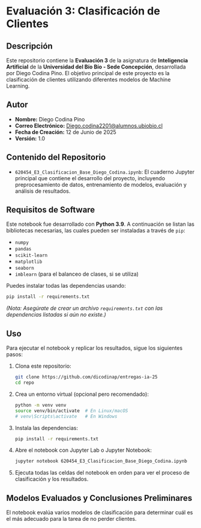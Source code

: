 

# Evaluación 3: Clasificación de Clientes

## Descripción

Este repositorio contiene la **Evaluación 3** de la asignatura de **Inteligencia Artificial** de la **Universidad del Bío Bío - Sede Concepción**, desarrollada por Diego Codina Pino. El objetivo principal de este proyecto es la clasificación de clientes utilizando diferentes modelos de Machine Learning.

## Autor

* **Nombre:** Diego Codina Pino
* **Correo Electrónico:** Diego.codina2201@alumnos.ubiobio.cl
* **Fecha de Creación:** 12 de Junio de 2025
* **Versión:** 1.0

## Contenido del Repositorio

* `620454_E3_Clasificacion_Base_Diego_Codina.ipynb`: El cuaderno Jupyter principal que contiene el desarrollo del proyecto, incluyendo preprocesamiento de datos, entrenamiento de modelos, evaluación y análisis de resultados.

## Requisitos de Software

Este notebook fue desarrollado con **Python 3.9**. A continuación se listan las bibliotecas necesarias, las cuales pueden ser instaladas a través de `pip`:

* `numpy`
* `pandas`
* `scikit-learn`
* `matplotlib`
* `seaborn`
* `imblearn` (para el balanceo de clases, si se utiliza)

Puedes instalar todas las dependencias usando:

```bash
pip install -r requirements.txt
```

*(Nota: Asegúrate de crear un archivo `requirements.txt` con las dependencias listadas si aún no existe.)*

## Uso

Para ejecutar el notebook y replicar los resultados, sigue los siguientes pasos:

1.  Clona este repositorio:
    ```bash
    git clone https://github.com/dicodinap/entregas-ia-25
    cd repo
    ```
2.  Crea un entorno virtual (opcional pero recomendado):
    ```bash
    python -m venv venv
    source venv/bin/activate  # En Linux/macOS
    # venv\Scripts\activate   # En Windows
    ```
3.  Instala las dependencias:
    ```bash
    pip install -r requirements.txt
    ```
4.  Abre el notebook con Jupyter Lab o Jupyter Notebook:
    ```bash
    jupyter notebook 620454_E3_Clasificacion_Base_Diego_Codina.ipynb
    ```
5.  Ejecuta todas las celdas del notebook en orden para ver el proceso de clasificación y los resultados.

## Modelos Evaluados y Conclusiones Preliminares

El notebook evalúa varios modelos de clasificación para determinar cuál es el más adecuado para la tarea de no perder clientes.


